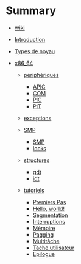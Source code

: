 # Summary
- [wiki](./wiki.md)
- [Introduction](./introduction.md)
- [Types de noyau](./types-de-kernel.md)

- [x86_64](x86_64/index.md)

  - [périphériques]()
    - [APIC](x86_64/périphériques/APIC.md)
    - [COM](x86_64/périphériques/COM.md)
    - [PIC](x86_64/périphériques/PIC.md)
    - [PIT](x86_64/périphériques/PIT.md)

  - [exceptions](x86_64/exceptions.md)

  - [SMP]()
    - [SMP](x86_64/smp/SMP.md)
    - [locks](x86_64/smp/locks.md)

  - [structures]()
    - [gdt](x86_64/structures/GDT.md)
    - [idt](x86_64/structures/IDT.md)

  - [tutoriels]()
    - [Premiers Pas](x86_64/premiers-pas/00-introduction.md)
    - [Hello, world!](x86_64/premiers-pas/01-hello-world.md)
    - [Segmentation](x86_64/premiers-pas/02-segmentation.md)
    - [Interruptions](x86_64/premiers-pas/03-interuptions.md)
    - [Mémoire](x86_64/premiers-pas/04-memoire.md)
    - [Pagging](x86_64/premiers-pas/05-pagging.md)
    - [Multitâche](x86_64/premiers-pas/06-multitache.md)
    - [Tache utilisateur](x86_64/premiers-pas/06-tache-utilisateur.md)
    - [Epilogue](x86_64/premiers-pas/06-epilogue.md)